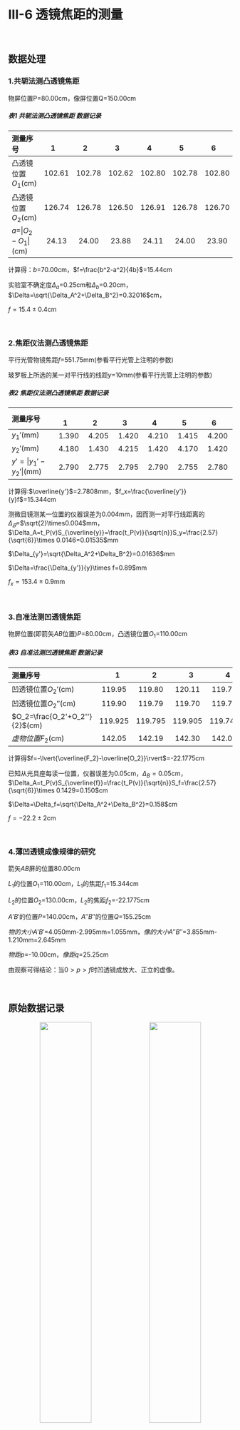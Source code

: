 # **III-6 透镜焦距的测量**

&ensp;

## **数据处理**

### **1.共轭法测凸透镜焦距**

物屏位置P=80.00cm，像屏位置Q=150.00cm

##### 表1 共轭法测凸透镜焦距 数据记录

| 测量序号 | &emsp;&emsp;1&emsp; | &emsp;&emsp;2&emsp; | &emsp;&emsp;3&emsp; | &emsp;&emsp;4&emsp; | &emsp;&emsp;5&emsp; | &emsp;&emsp;6&emsp; |
| :--- | :---: | :---: | :---: | :---: | :---: | :---: |
| 凸透镜位置$O_1$(cm) | 102.61 | 102.78 | 102.62 | 102.80 | 102.78 | 102.80 |
| 凸透镜位置$O_2$(cm) | 126.74 | 126.78 | 126.50 | 126.91 | 126.78 | 126.70 |
| $a$=$\lvert{O_2-O_1}\rvert$(cm) | 24.13 | 24.00 | 23.88 | 24.11 | 24.00 | 23.90 |

计算得：$b$=70.00cm，$f=\frac{b^2-a^2}{4b}$=15.44cm

实验室不确定度$\Delta_a$=0.25cm和$\Delta_b$=0.20cm， $\Delta=\sqrt{\Delta_A^2+\Delta_B^2}=0.32016$cm，

$f=15.4\pm0.4$cm

&emsp;

### **2.焦距仪法测凸透镜焦距**

平行光管物镜焦距$f$=551.75mm(参看平行光管上注明的参数)

玻罗板上所选的某一对平行线的线距$y$=10mm(参看平行光管上注明的参数)

##### 表2 焦距仪法测凸透镜焦距 数据记录

| 测量序号 | &emsp;&emsp;1&emsp; | &emsp;&emsp;2&emsp; | &emsp;&emsp;3&emsp; | &emsp;&emsp;4&emsp; | &emsp;&emsp;5&emsp; | &emsp;&emsp;6&emsp; |
| :--- | :---: | :---: | :---: | :---: | :---: | :---: |
| $y_1'$(mm) | 1.390 | 4.205 | 1.420 | 4.210 | 1.415 | 4.200 |
| $y_2'$(mm) | 4.180 | 1.430 | 4.215 | 1.420 | 4.170 | 1.420 |
| $y'=\lvert{y_1'-y_2'}\rvert$(mm) | 2.790 | 2.775 | 2.795 | 2.790 | 2.755 | 2.780 |

计算得:$\overline{y'}$=2.7808mm，$f_x=\frac{\overline{y'}}{y}f$=15.344cm

测微目镜测某一位置的仪器误差为0.004mm，因而测一对平行线距离的$\Delta_𝐵$=$\sqrt{2}\times0.004$mm， $\Delta_A=t_P(v)S_{\overline{y}}=\frac{t_P(v)}{\sqrt{n}}S_y=\frac{2.57}{\sqrt{6}}\times 0.0146=0.01535$mm

$\Delta_{y'}=\sqrt{\Delta_A^2+\Delta_B^2}=0.01636$mm

$\Delta=\frac{\Delta_{y'}}{y}\times f=0.89$mm

$f_x=153.4\pm0.9$mm

&emsp;

### **3.自准法测凹透镜焦距**

物屏位置(即箭矢$AB$位置)$P$=80.00cm，凸透镜位置$O_1$=110.00cm

##### 表3 自准法测凹透镜焦距 数据记录

| 测量序号 | &emsp;&emsp;1&emsp; | &emsp;&emsp;2&emsp; | &emsp;&emsp;3&emsp; | &emsp;&emsp;4&emsp; | &emsp;&emsp;5&emsp; | &emsp;&emsp;6&emsp; |
| :--- | :---: | :---: | :---: | :---: | :---: | :---: |
| 凹透镜位置$O_2'$(cm) | 119.95 | 119.80 | 120.11 | 119.73 | 119.85 | 119.85 |
| 凹透镜位置$O_2''$(cm) | 119.90 | 119.79 | 119.70 | 119.75 | 119.70 | 119.76 |
| $O_2=\frac{O_2'+O_2''}{2}$(cm) | 119.925 | 119.795 |119.905 | 119.740 | 119.775 | 119.805 |
| $虚物位置F_2$(cm) | 142.05 | 142.19 | 142.30 | 142.00 | 141.85 | 141.80 |

计算得$f=-\lvert{\overline{F_2}-\overline{O_2}}\rvert$=-22.1775cm

已知从光具座每读一位置，仪器误差为0.05cm，$\Delta_B=0.05$cm， $\Delta_A=t_P(v)S_{\overline{f}}=\frac{t_P(v)}{\sqrt{n}}S_f=\frac{2.57}{\sqrt{6}}\times 0.1429=0.150$cm

$\Delta=\Delta_f=\sqrt{\Delta_A^2+\Delta_B^2}=0.158$cm

$f=-22.2\pm2$cm

&emsp;

### **4.薄凹透镜成像规律的研究**

箭矢$AB$屏的位置80.00cm

$L_1$的位置$O_1$=110.00cm，$L_1$的焦距$f_1$=15.344cm

$L_2$的位置$O_2$=130.00cm，$L_2$的焦距$f_2$=-22.1775cm

$A'B'$的位置$P$=140.00cm，$A''B''$的位置$Q$=155.25cm

$物的大小A'B'$=4.050mm-2.995mm=1.055mm，$像的大小A''B''$=3.855mm-1.210mm=2.645mm

$物距p$=-10.00cm，$像距q$=25.25cm

由观察可得结论：当$0>p>f$时凹透镜成放大、正立的虚像。

&ensp;

## 原始数据记录

<div align="center">
<img src=img/OriginalData1.jpg width=48% />
<img src=img/OriginalData2.jpg width=48% />
</div>